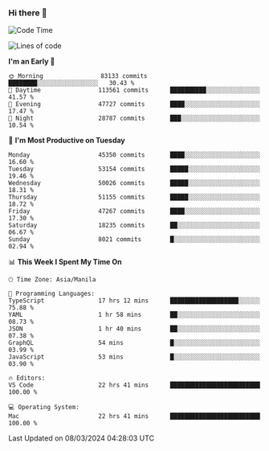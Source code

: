 ### Hi there 👋

<!--START_SECTION:waka-->
![Code Time](http://img.shields.io/badge/Code%20Time-4%2C942%20hrs%2032%20mins-blue)

![Lines of code](https://img.shields.io/badge/From%20Hello%20World%20I%27ve%20Written-118.3%20million%20lines%20of%20code-blue)

**I'm an Early 🐤** 

```text
🌞 Morning                83133 commits       ████████░░░░░░░░░░░░░░░░░   30.43 % 
🌆 Daytime                113561 commits      ██████████░░░░░░░░░░░░░░░   41.57 % 
🌃 Evening                47727 commits       ████░░░░░░░░░░░░░░░░░░░░░   17.47 % 
🌙 Night                  28787 commits       ███░░░░░░░░░░░░░░░░░░░░░░   10.54 % 
```
📅 **I'm Most Productive on Tuesday** 

```text
Monday                   45350 commits       ████░░░░░░░░░░░░░░░░░░░░░   16.60 % 
Tuesday                  53154 commits       █████░░░░░░░░░░░░░░░░░░░░   19.46 % 
Wednesday                50026 commits       █████░░░░░░░░░░░░░░░░░░░░   18.31 % 
Thursday                 51155 commits       █████░░░░░░░░░░░░░░░░░░░░   18.72 % 
Friday                   47267 commits       ████░░░░░░░░░░░░░░░░░░░░░   17.30 % 
Saturday                 18235 commits       ██░░░░░░░░░░░░░░░░░░░░░░░   06.67 % 
Sunday                   8021 commits        █░░░░░░░░░░░░░░░░░░░░░░░░   02.94 % 
```


📊 **This Week I Spent My Time On** 

```text
🕑︎ Time Zone: Asia/Manila

💬 Programming Languages: 
TypeScript               17 hrs 12 mins      ███████████████████░░░░░░   75.88 % 
YAML                     1 hr 58 mins        ██░░░░░░░░░░░░░░░░░░░░░░░   08.73 % 
JSON                     1 hr 40 mins        ██░░░░░░░░░░░░░░░░░░░░░░░   07.38 % 
GraphQL                  54 mins             █░░░░░░░░░░░░░░░░░░░░░░░░   03.99 % 
JavaScript               53 mins             █░░░░░░░░░░░░░░░░░░░░░░░░   03.90 % 

🔥 Editors: 
VS Code                  22 hrs 41 mins      █████████████████████████   100.00 % 

💻 Operating System: 
Mac                      22 hrs 41 mins      █████████████████████████   100.00 % 
```


 Last Updated on 08/03/2024 04:28:03 UTC
<!--END_SECTION:waka-->


<!--
**rad182/rad182** is a ✨ _special_ ✨ repository because its `README.md` (this file) appears on your GitHub profile.

Here are some ideas to get you started:

- 🔭 I’m currently working on ...
- 🌱 I’m currently learning ...
- 👯 I’m looking to collaborate on ...
- 🤔 I’m looking for help with ...
- 💬 Ask me about ...
- 📫 How to reach me: ...
- 😄 Pronouns: ...
- ⚡ Fun fact: ...
-->
